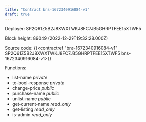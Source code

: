 ```yaml
---
title: "Contract bns-1672340916084-v1"
draft: true
---
```

Deployer: SP2Q61Z5B2J8XWXTWKJ8FC7JB5GHRPTFEE15XTWF5


 



Block height: 89049 (2022-12-29T19:32:28.000Z)

Source code: {{<contractref "bns-1672340916084-v1" SP2Q61Z5B2J8XWXTWKJ8FC7JB5GHRPTFEE15XTWF5 bns-1672340916084-v1>}}

Functions:

* list-name _private_
* to-bool-response _private_
* change-price _public_
* purchase-name _public_
* unlist-name _public_
* get-current-name _read_only_
* get-listing _read_only_
* is-admin _read_only_
